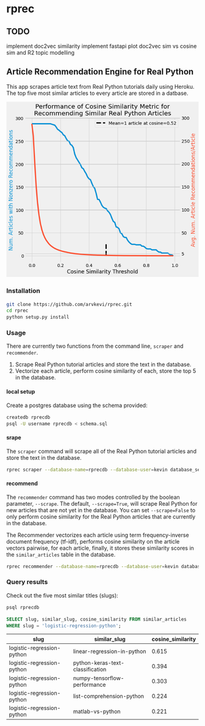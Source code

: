 # rprec

## TODO
implement doc2vec similarity
implement fastapi
plot doc2vec sim vs cosine sim and R2
topic modelling


## Article Recommendation Engine for Real Python

This app scrapes article text from Real Python tutorials daily using Heroku. The top five most 
similar articles to every article are stored in a datbase.

![realpython_cosine](images/cosine_threshold.png)

### Installation

```bash
git clone https://github.com/arvkevi/rprec.git
cd rprec
python setup.py install
```

### Usage

There are currently two functions from the command line, `scraper` and `recommender`.
1. Scrape Real Python tutorial articles and store the text in the database.
2. Vectorize each article, perform cosine similarity of each, store the top 5 in the database.

#### local setup
Create a postgres database using the schema provided:

```bash
createdb rprecdb
psql -U username rprecdb < schema.sql
```

#### srape
The `scraper` command will scrape all of the Real Python tutorial articles and store the text in the database.
```bash
rprec scraper --database-name=rprecdb --database-user=kevin database_server=localhost
```

#### recommend
The `recommender` command has two modes controlled by the boolean parameter, `--scrape`. The default, `--scrape=True`, will scrape Real Python for new articles that are not yet in the database. You can set `--scrape=False` to only perform cosine similarity for the Real Python articles that are currently in the database. 

The Recommender vectorizes each article using term frequency-inverse document frequency (tf-idf), performs cosine similarity on the article vectors pairwise, for each article, finally, it stores these similarity scores in the `similar_articles` table in the database.

```bash
rprec recommender --database-name=rprecdb --database-user=kevin database_host=localhost --scrape=True
```

### Query results
Check out the five most similar titles (slugs):

```bash
psql rprecdb
```

```sql
SELECT slug, similar_slug, cosine_similarity FROM similar_articles
WHERE slug = 'logistic-regression-python';
```

|            slug            |           similar_slug           | cosine_similarity |
|----------------------------|----------------------------------|-------------------|
| logistic-regression-python | linear-regression-in-python      |        0.615 |
| logistic-regression-python | python-keras-text-classification |        0.394 |
| logistic-regression-python | numpy-tensorflow-performance     |        0.303 |
| logistic-regression-python | list-comprehension-python        |        0.224 |
| logistic-regression-python | matlab-vs-python                 |        0.221 |

